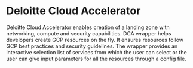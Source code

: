 # Deloitte Cloud Accelerator
Deloitte Cloud Accelerator enables creation of a landing zone with networking, compute and security capabilities. DCA wrapper helps developers create GCP resources on the fly. It ensures resources follow GCP best practices and security guidelines. The wrapper provides an interactive selection list of services from which the user can select or the user can give input parameters for all the resources through a config file.

